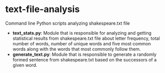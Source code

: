 # text-file-analysis
Command line Python scripts analyzing shakespeare.txt file

- **text_stats.py**: Module that is responsible for analyzing and getting statistical results from shakespeare.txt file about letter frequency, total number of words, number of unique words and five most common words along with the words that most commonly follow them.
- **generate_text.py**:  Module that is responsible to generate a randomly formed sentence from shakespeare.txt based on the successors of a given word.
